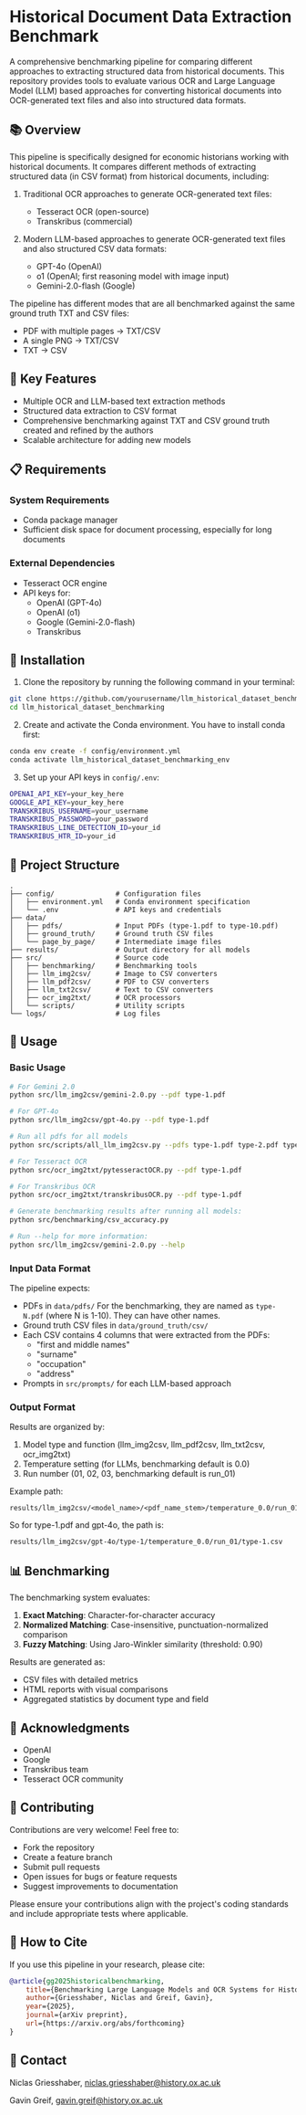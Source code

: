 # Historical Document Data Extraction Benchmark

A comprehensive benchmarking pipeline for comparing different approaches to extracting structured data from historical documents. This repository provides tools to evaluate various OCR and Large Language Model (LLM) based approaches for converting historical documents into OCR-generated text files and also into structured data formats.

## 📚 Overview

This pipeline is specifically designed for economic historians working with historical documents. It compares different methods of extracting structured data (in CSV format) from historical documents, including:

1. Traditional OCR approaches to generate OCR-generated text files:
   - Tesseract OCR (open-source)
   - Transkribus (commercial)

2. Modern LLM-based approaches to generate OCR-generated text files and also structured CSV data formats:
   - GPT-4o (OpenAI)
   - o1 (OpenAI; first reasoning model with image input)
   - Gemini-2.0-flash (Google)

The pipeline has different modes that are all benchmarked against the same ground truth TXT and CSV files:
- PDF with multiple pages → TXT/CSV
- A single PNG → TXT/CSV
- TXT → CSV

## 🎯 Key Features

- Multiple OCR and LLM-based text extraction methods
- Structured data extraction to CSV format
- Comprehensive benchmarking against TXT and CSV ground truth created and refined by the authors
- Scalable architecture for adding new models

## 📋 Requirements

### System Requirements
- Conda package manager
- Sufficient disk space for document processing, especially for long documents

### External Dependencies
- Tesseract OCR engine
- API keys for:
  - OpenAI (GPT-4o)
  - OpenAI (o1)
  - Google (Gemini-2.0-flash)
  - Transkribus

## 🚀 Installation

1. Clone the repository by running the following command in your terminal:
```bash
git clone https://github.com/yourusername/llm_historical_dataset_benchmarking.git
cd llm_historical_dataset_benchmarking
```

2. Create and activate the Conda environment. You have to install conda first:
```bash
conda env create -f config/environment.yml
conda activate llm_historical_dataset_benchmarking_env
```

3. Set up your API keys in `config/.env`:
```bash
OPENAI_API_KEY=your_key_here
GOOGLE_API_KEY=your_key_here
TRANSKRIBUS_USERNAME=your_username
TRANSKRIBUS_PASSWORD=your_password
TRANSKRIBUS_LINE_DETECTION_ID=your_id
TRANSKRIBUS_HTR_ID=your_id
```

## 📁 Project Structure

```
.
├── config/               # Configuration files
│   ├── environment.yml   # Conda environment specification
│   └── .env              # API keys and credentials
├── data/
│   ├── pdfs/             # Input PDFs (type-1.pdf to type-10.pdf)
│   ├── ground_truth/     # Ground truth CSV files
│   └── page_by_page/     # Intermediate image files
├── results/              # Output directory for all models
├── src/                  # Source code
│   ├── benchmarking/     # Benchmarking tools
│   ├── llm_img2csv/      # Image to CSV converters
│   ├── llm_pdf2csv/      # PDF to CSV converters
│   ├── llm_txt2csv/      # Text to CSV converters
│   ├── ocr_img2txt/      # OCR processors
│   └── scripts/          # Utility scripts
└── logs/                 # Log files
```

## 🔧 Usage

### Basic Usage

```bash
# For Gemini 2.0
python src/llm_img2csv/gemini-2.0.py --pdf type-1.pdf

# For GPT-4o
python src/llm_img2csv/gpt-4o.py --pdf type-1.pdf

# Run all pdfs for all models
python src/scripts/all_llm_img2csv.py --pdfs type-1.pdf type-2.pdf type-3.pdf ... --models gemini-2.0 gpt-4o

# For Tesseract OCR
python src/ocr_img2txt/pytesseractOCR.py --pdf type-1.pdf

# For Transkribus OCR
python src/ocr_img2txt/transkribusOCR.py --pdf type-1.pdf

# Generate benchmarking results after running all models:
python src/benchmarking/csv_accuracy.py

# Run --help for more information:
python src/llm_img2csv/gemini-2.0.py --help
```

### Input Data Format

The pipeline expects:
- PDFs in `data/pdfs/` For the benchmarking, they are named as `type-N.pdf` (where N is 1-10). They can have other names.
- Ground truth CSV files in `data/ground_truth/csv/`
- Each CSV contains 4 columns that were extracted from the PDFs:
  - "first and middle names"
  - "surname"
  - "occupation"
  - "address"
- Prompts in `src/prompts/` for each LLM-based approach

### Output Format

Results are organized by:
1. Model type and function (llm_img2csv, llm_pdf2csv, llm_txt2csv, ocr_img2txt)
2. Temperature setting (for LLMs, benchmarking default is 0.0)
3. Run number (01, 02, 03, benchmarking default is run_01)

Example path:
```
results/llm_img2csv/<model_name>/<pdf_name_stem>/temperature_0.0/run_01/<pdf_name_stem>.csv
```

So for type-1.pdf and gpt-4o, the path is:
```
results/llm_img2csv/gpt-4o/type-1/temperature_0.0/run_01/type-1.csv
```

## 📊 Benchmarking

The benchmarking system evaluates:
1. **Exact Matching**: Character-for-character accuracy
2. **Normalized Matching**: Case-insensitive, punctuation-normalized comparison
3. **Fuzzy Matching**: Using Jaro-Winkler similarity (threshold: 0.90)

Results are generated as:
- CSV files with detailed metrics
- HTML reports with visual comparisons
- Aggregated statistics by document type and field

## 🙏 Acknowledgments

- OpenAI
- Google
- Transkribus team
- Tesseract OCR community

## 👥 Contributing

Contributions are very welcome! Feel free to:
- Fork the repository
- Create a feature branch
- Submit pull requests
- Open issues for bugs or feature requests
- Suggest improvements to documentation

Please ensure your contributions align with the project's coding standards and include appropriate tests where applicable.

## 📝 How to Cite

If you use this pipeline in your research, please cite:

```bibtex
@article{gg2025historicalbenchmarking,
    title={Benchmarking Large Language Models and OCR Systems for Historical Document Data Extraction: A Comprehensive Pipeline},
    author={Griesshaber, Niclas and Greif, Gavin},
    year={2025},
    journal={arXiv preprint},
    url={https://arxiv.org/abs/forthcoming}
}
```

## 📧 Contact

Niclas Griesshaber, niclas.griesshaber@history.ox.ac.uk

Gavin Greif, gavin.greif@history.ox.ac.uk